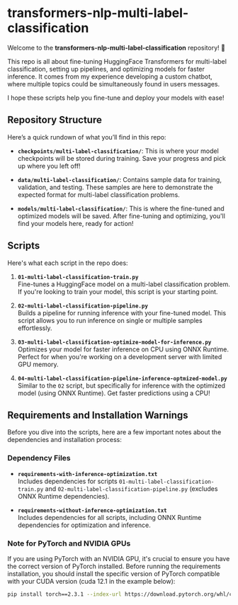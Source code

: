 
# transformers-nlp-multi-label-classification

Welcome to the **transformers-nlp-multi-label-classification** repository! 🎉

This repo is all about fine-tuning HuggingFace Transformers for multi-label classification, setting up pipelines, and optimizing models for faster inference. It comes from my experience developing a custom chatbot, where multiple topics could be simultaneously found in users messages.

I hope these scripts help you fine-tune and deploy your models with ease!

## Repository Structure

Here’s a quick rundown of what you’ll find in this repo:

- **`checkpoints/multi-label-classification/`**: This is where your model checkpoints will be stored during training. Save your progress and pick up where you left off!

- **`data/multi-label-classification/`**: Contains sample data for training, validation, and testing. These samples are here to demonstrate the expected format for multi-label classification problems.

- **`models/multi-label-classification/`**: This is where the fine-tuned and optimized models will be saved. After fine-tuning and optimizing, you'll find your models here, ready for action!

## Scripts

Here's what each script in the repo does:

1. **`01-multi-label-classification-train.py`**  
   Fine-tunes a HuggingFace model on a multi-label classification problem. If you're looking to train your model, this script is your starting point.

2. **`02-multi-label-classification-pipeline.py`**  
   Builds a pipeline for running inference with your fine-tuned model. This script allows you to run inference on single or multiple samples effortlessly.

3. **`03-multi-label-classification-optimize-model-for-inference.py`**  
   Optimizes your model for faster inference on CPU using ONNX Runtime. Perfect for when you're working on a development server with limited GPU memory.

4. **`04-multi-label-classification-pipeline-inference-optmized-model.py`**  
   Similar to the `02` script, but specifically for inference with the optimized model (using ONNX Runtime). Get faster predictions using a CPU!


## Requirements and Installation Warnings

Before you dive into the scripts, here are a few important notes about the dependencies and installation process:

### Dependency Files

   - **`requirements-with-inference-optimization.txt`**  
     Includes dependencies for scripts `01-multi-label-classification-train.py` and `02-multi-label-classification-pipeline.py` (excludes ONNX Runtime dependencies).

   - **`requirements-without-inference-optimization.txt`**  
     Includes dependencies for all scripts, including ONNX Runtime dependencies for optimization and inference.

### Note for PyTorch and NVIDIA GPUs

   If you are using PyTorch with an NVIDIA GPU, it's crucial to ensure you have the correct version of PyTorch installed. Before running the requirements installation, you should install the specific version of PyTorch compatible with your CUDA version (cuda 12.1 in the example below):

   ```bash
   pip install torch==2.3.1 --index-url https://download.pytorch.org/whl/cu121
